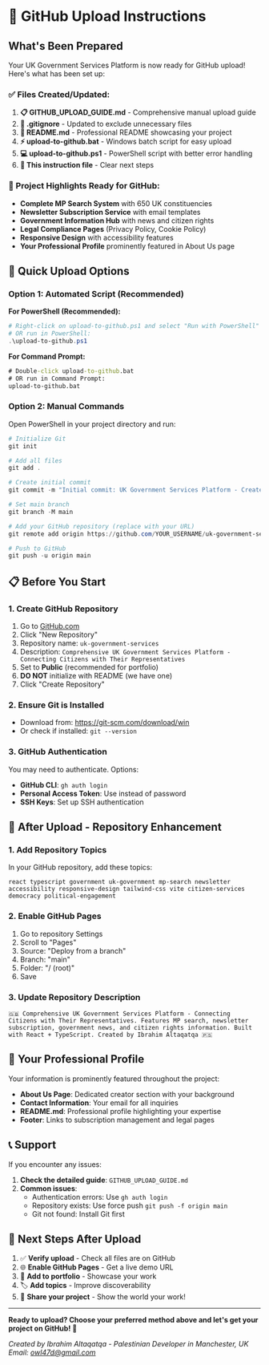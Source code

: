 # 🚀 GitHub Upload Instructions

## What's Been Prepared

Your UK Government Services Platform is now ready for GitHub upload! Here's what has been set up:

### ✅ Files Created/Updated:

1. **📋 GITHUB_UPLOAD_GUIDE.md** - Comprehensive manual upload guide
2. **🔧 .gitignore** - Updated to exclude unnecessary files
3. **📖 README.md** - Professional README showcasing your project
4. **⚡ upload-to-github.bat** - Windows batch script for easy upload
5. **💻 upload-to-github.ps1** - PowerShell script with better error handling
6. **📝 This instruction file** - Clear next steps

### 🎯 Project Highlights Ready for GitHub:

- **Complete MP Search System** with 650 UK constituencies
- **Newsletter Subscription Service** with email templates
- **Government Information Hub** with news and citizen rights
- **Legal Compliance Pages** (Privacy Policy, Cookie Policy)
- **Responsive Design** with accessibility features
- **Your Professional Profile** prominently featured in About Us page

## 🚀 Quick Upload Options

### Option 1: Automated Script (Recommended)

**For PowerShell (Recommended):**
```powershell
# Right-click on upload-to-github.ps1 and select "Run with PowerShell"
# OR run in PowerShell:
.\upload-to-github.ps1
```

**For Command Prompt:**
```cmd
# Double-click upload-to-github.bat
# OR run in Command Prompt:
upload-to-github.bat
```

### Option 2: Manual Commands

Open PowerShell in your project directory and run:

```powershell
# Initialize Git
git init

# Add all files
git add .

# Create initial commit
git commit -m "Initial commit: UK Government Services Platform - Created by Ibrahim Altaqatqa"

# Set main branch
git branch -M main

# Add your GitHub repository (replace with your URL)
git remote add origin https://github.com/YOUR_USERNAME/uk-government-services.git

# Push to GitHub
git push -u origin main
```

## 📋 Before You Start

### 1. Create GitHub Repository
1. Go to [GitHub.com](https://github.com)
2. Click "New Repository"
3. Repository name: `uk-government-services`
4. Description: `Comprehensive UK Government Services Platform - Connecting Citizens with Their Representatives`
5. Set to **Public** (recommended for portfolio)
6. **DO NOT** initialize with README (we have one)
7. Click "Create Repository"

### 2. Ensure Git is Installed
- Download from: https://git-scm.com/download/win
- Or check if installed: `git --version`

### 3. GitHub Authentication
You may need to authenticate. Options:
- **GitHub CLI**: `gh auth login`
- **Personal Access Token**: Use instead of password
- **SSH Keys**: Set up SSH authentication

## 🎨 After Upload - Repository Enhancement

### 1. Add Repository Topics
In your GitHub repository, add these topics:
```
react typescript government uk-government mp-search newsletter accessibility responsive-design tailwind-css vite citizen-services democracy political-engagement
```

### 2. Enable GitHub Pages
1. Go to repository Settings
2. Scroll to "Pages"
3. Source: "Deploy from a branch"
4. Branch: "main"
5. Folder: "/ (root)"
6. Save

### 3. Update Repository Description
```
🇬🇧 Comprehensive UK Government Services Platform - Connecting Citizens with Their Representatives. Features MP search, newsletter subscription, government news, and citizen rights information. Built with React + TypeScript. Created by Ibrahim Altaqatqa 🇵🇸
```

## 🌟 Your Professional Profile

Your information is prominently featured throughout the project:

- **About Us Page**: Dedicated creator section with your background
- **Contact Information**: Your email for all inquiries
- **README.md**: Professional profile highlighting your expertise
- **Footer**: Links to subscription management and legal pages

## 📞 Support

If you encounter any issues:

1. **Check the detailed guide**: `GITHUB_UPLOAD_GUIDE.md`
2. **Common issues**:
   - Authentication errors: Use `gh auth login`
   - Repository exists: Use force push `git push -f origin main`
   - Git not found: Install Git first

## 🎯 Next Steps After Upload

1. ✅ **Verify upload** - Check all files are on GitHub
2. 🌐 **Enable GitHub Pages** - Get a live demo URL
3. 📱 **Add to portfolio** - Showcase your work
4. 🏷️ **Add topics** - Improve discoverability
5. 📢 **Share your project** - Show the world your work!

---

**Ready to upload? Choose your preferred method above and let's get your project on GitHub! 🚀**

*Created by Ibrahim Altaqatqa - Palestinian Developer in Manchester, UK*
*Email: owl47d@gmail.com*